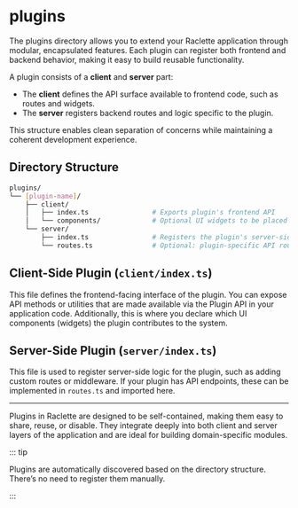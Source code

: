 # plugins

The plugins directory allows you to extend your Raclette application through modular, encapsulated features. Each plugin can register both frontend and backend behavior, making it easy to build reusable functionality.

A plugin consists of a **client** and **server** part:
-	The **client** defines the API surface available to frontend code, such as routes and widgets.
-	The **server** registers backend routes and logic specific to the plugin.

This structure enables clean separation of concerns while maintaining a coherent development experience.

## Directory Structure

```bash
plugins/
└── [plugin-name]/
    ├── client/
    │   ├── index.ts                # Exports plugin's frontend API
    │   └── components/             # Optional UI widgets to be placed in the app
    └── server/
        ├── index.ts                # Registers the plugin's server-side behavior
        └── routes.ts               # Optional: plugin-specific API routes
```

## Client-Side Plugin (`client/index.ts`)

This file defines the frontend-facing interface of the plugin. You can expose API methods or utilities that are made available via the Plugin API in your application code. Additionally, this is where you declare which UI components (widgets) the plugin contributes to the system.

## Server-Side Plugin (`server/index.ts`)

This file is used to register server-side logic for the plugin, such as adding custom routes or middleware. If your plugin has API endpoints, these can be implemented in `routes.ts` and imported here.

---

Plugins in Raclette are designed to be self-contained, making them easy to share, reuse, or disable. They integrate deeply into both client and server layers of the application and are ideal for building domain-specific modules.

::: tip

Plugins are automatically discovered based on the directory structure. There’s no need to register them manually.

:::